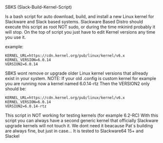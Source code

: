 SBKS (Slack-Build-Kernel-Script) 

Is a bash script for auto download, build, and install a new Linux kernel for Slackware and Slack based systems.
Slackware Based Distro should execute this script as root NOT sudo, or during the time mkinird probably it will stop.
On the top of script you just have to edit Kernel versions any time you use it.

example:
```
KERNEL_URL=https://cdn.kernel.org/pub/linux/kernel/v6.x
KERNEL_VERSION=6.0.14
VERSION2=6.0.14
```
SBKS wont remove or upgrade older Linux kernel versions that allready exist in your system.
 NOTE:
 If your old .config is custom kernel for example you are running now a kernel named 6.0.14-rtz 
 Then the VERSION2 only should be:
 ```
KERNEL_URL=https://cdn.kernel.org/pub/linux/kernel/v6.x
KERNEL_VERSION=6.0.14
VERSION2=6.0.14-rtz
```
This script in NOT working for testing kernels (for example 6.2-RC) 
With this script you can always have a second generic kernel that officially Slackware upgrade kernels will not touch it.
We dont need it beacause Pat`s building are always fine, but just in case... 
It is tested to Slackware64 15+ and Slackel
